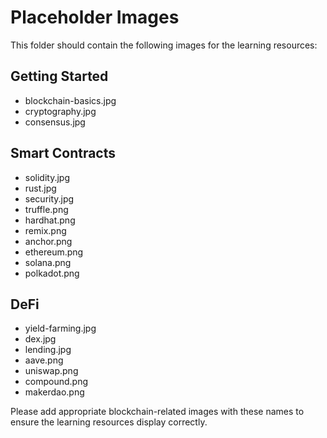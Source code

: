 # Placeholder Images

This folder should contain the following images for the learning resources:

## Getting Started
- blockchain-basics.jpg
- cryptography.jpg
- consensus.jpg

## Smart Contracts
- solidity.jpg
- rust.jpg
- security.jpg
- truffle.png
- hardhat.png
- remix.png
- anchor.png
- ethereum.png
- solana.png
- polkadot.png

## DeFi
- yield-farming.jpg
- dex.jpg
- lending.jpg
- aave.png
- uniswap.png
- compound.png
- makerdao.png

Please add appropriate blockchain-related images with these names to ensure the learning resources display correctly. 